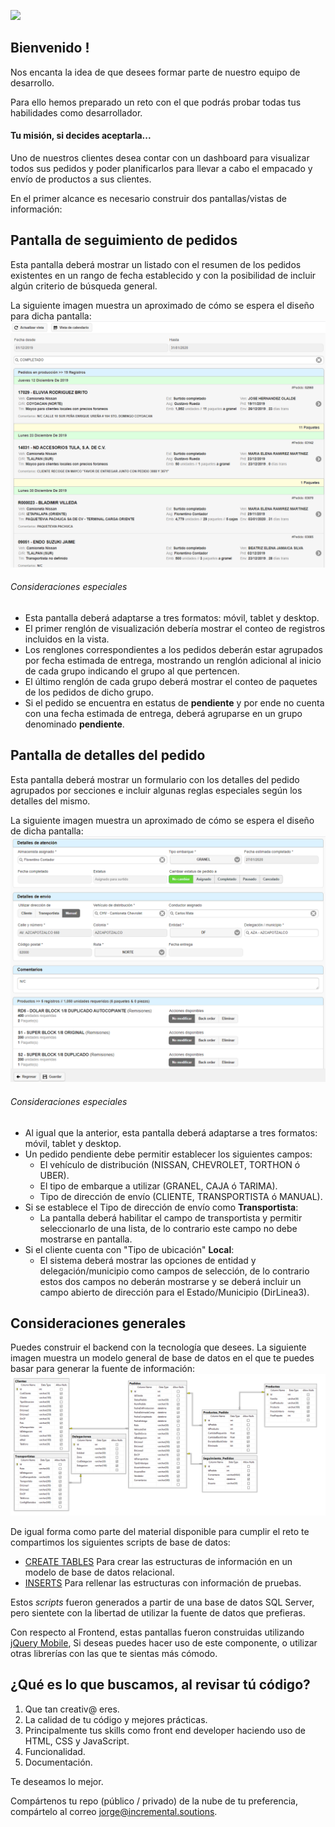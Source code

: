 ![](https://www.incremental.solutions/App_Themes/Default/Images/Incremental.png)

## Bienvenido !
Nos encanta la idea de que desees formar parte de nuestro equipo de desarrollo.

Para ello hemos preparado un reto con el que podrás probar todas tus habilidades como desarrollador.

#### Tu misión, si decides aceptarla...
Uno de nuestros clientes desea contar con un dashboard para visualizar todos sus pedidos y poder planificarlos para llevar a cabo el empacado y envío de productos a sus clientes.

En el primer alcance es necesario construir dos pantallas/vistas de información:

## Pantalla de seguimiento de pedidos
Esta pantalla deberá mostrar un listado con el resumen de los pedidos existentes en un rango de fecha establecido y con la posibilidad de incluir algún criterio de búsqueda general.  

La siguiente imagen muestra un aproximado de cómo se espera el diseño para dicha pantalla: 
![](https://github.com/Jorge-delaRosa/RetoKodemia/blob/master/SeguimientoPedidos.png)

###### Consideraciones especiales 
- Esta pantalla deberá adaptarse a tres formatos: móvil, tablet y desktop.
- El primer renglón de visualización debería mostrar el conteo de registros incluidos en la vista. 
- Los renglones correspondientes a los pedidos deberán estar agrupados por fecha estimada de entrega, mostrando un renglón adicional al inicio de cada grupo indicando el grupo al que pertencen.
- El último renglón de cada grupo deberá mostrar el conteo de paquetes de los pedidos de dicho grupo.
- Si el pedido se encuentra en estatus de **pendiente** y por ende no cuenta con una fecha estimada de entrega, deberá agruparse en un grupo denominado **pendiente**.


## Pantalla de detalles del pedido
Esta pantalla deberá mostrar un formulario con los detalles del pedido agrupados por secciones e incluir algunas reglas especiales según los detalles del mismo.

La siguiente imagen muestra un aproximado de cómo se espera el diseño de dicha pantalla: 
![](https://github.com/Jorge-delaRosa/RetoKodemia/blob/master/DetallePedidos.png)

###### Consideraciones especiales 
- Al igual que la anterior, esta pantalla deberá adaptarse a tres formatos: móvil, tablet y desktop.
- Un pedido pendiente debe permitir establecer los siguientes campos:
  - El vehículo de distribución (NISSAN, CHEVROLET, TORTHON ó UBER).
  - El tipo de embarque a utilizar (GRANEL, CAJA ó TARIMA).
  - Tipo de dirección de envío (CLIENTE, TRANSPORTISTA ó MANUAL).
- Si se establece el Tipo de dirección de envío como **Transportista**:
  - La pantalla deberá habilitar el campo de transportista y permitir seleccionarlo de una lista, de lo contrario este campo no debe mostrarse en pantalla.
- Si el cliente cuenta con "Tipo de ubicación" **Local**:
  - El sistema deberá mostrar las opciones de entidad y delegación/municipio como campos de selección, de lo contrario estos dos campos no deberán mostrarse y se deberá incluir un campo abierto de dirección para el Estado/Municipio (DirLinea3).


## Consideraciones generales
Puedes construir el backend con la tecnología que desees.  La siguiente imagen muestra un modelo general de base de datos en el que te puedes basar para generar la fuente de información:
![](https://github.com/Jorge-delaRosa/RetoKodemia/blob/master/erd_Pedidos.png)

De igual forma como parte del material disponible para cumplir el reto te compartimos los siguientes scripts de base de datos:

 - [CREATE TABLES](https://github.com/Jorge-delaRosa/RetoKodemia/blob/master/00%20%5BPEDIDOS%5D%20CREATE%20TABLES.sql) Para crear las estructuras de información en un modelo de base de datos relacional. 
 - [INSERTS](https://github.com/Jorge-delaRosa/RetoKodemia/blob/master/01%20%5BPEDIDOS%5D%20INSERTS.sql) Para rellenar las estructuras con información de pruebas.
    
Estos *scripts*  fueron generados a partir de una base de datos SQL Server, pero sientete con la libertad de utilizar la fuente de datos que prefieras.

Con respecto al Frontend, estas pantallas fueron construidas utilizando [jQuery Mobile](https://demos.jquerymobile.com/1.4.5/), Si deseas puedes hacer uso de este componente, o utilizar otras librerías con las que te sientas más cómodo.

## ¿Qué es lo que buscamos, al revisar tú código?
1. Que tan creativ@ eres.
2. La calidad de tu código y mejores prácticas.
3. Principalmente tus skills como front end developer haciendo uso de HTML, CSS y JavaScript.
4. Funcionalidad.
5. Documentación.

Te deseamos lo mejor.

Compártenos tu repo (público / privado) de la nube de tu preferencia, compártelo al correo jorge@incremental.soutions.
